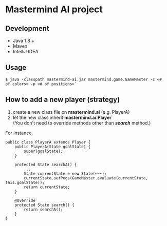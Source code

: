 # Mastermind AI project
## Development
- Java 1.8 +
- Maven
- IntelliJ IDEA

## Usage
    $ java -classpath mastermind-ai.jar mastermind.game.GameMaster -c <# of colors> -p <# of positions>` 
    
## How to add a new player (strategy)
1. create a new class file on **mastermind.ai** (e.g. PlayerA)
2. let the new class inherit **mastermind.ai.Player**  
(You don't need to override methods other than ***search*** method.)

For instance,
```
public class PlayerA extends Player {
    public PlayerA(State goalState) {
        super(goalState);
    }
    
    protected State searchA() {
        ...
        State currentState = new State(~~~);
        currentState.setPegs(GameMaster.evaluate(currentState, this.goalState));
        return currentState;
    }

    @Override
    protected State search() {
        return searchA();
    }
}
```
